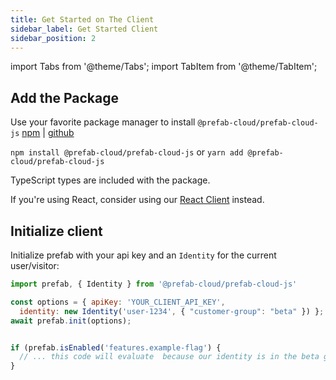 ```yaml
---
title: Get Started on The Client
sidebar_label: Get Started Client
sidebar_position: 2
---
```

import Tabs from '@theme/Tabs';
import TabItem from '@theme/TabItem';

## Add the Package

Use your favorite package manager to install `@prefab-cloud/prefab-cloud-js` [npm](https://www.npmjs.com/package/@prefab-cloud/prefab-cloud-js) | [github](https://github.com/prefab-cloud/prefab-cloud-js)

`npm install @prefab-cloud/prefab-cloud-js` or `yarn add @prefab-cloud/prefab-cloud-js`

TypeScript types are included with the package.

If you're using React, consider using our [React Client](/docs/react) instead.

## Initialize client

Initialize prefab with your api key and an `Identity` for the current user/visitor:

```javascript
import prefab, { Identity } from '@prefab-cloud/prefab-cloud-js'

const options = { apiKey: 'YOUR_CLIENT_API_KEY', 
  identity: new Identity('user-1234', { "customer-group": "beta" }) };
await prefab.init(options);


if (prefab.isEnabled('features.example-flag') {
  // ... this code will evaluate  because our identity is in the beta group
}
```
